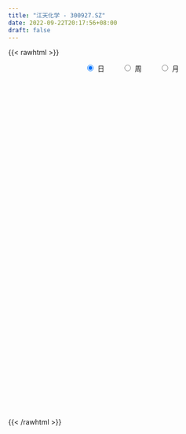 ```yaml
---
title: "江天化学 - 300927.SZ"
date: 2022-09-22T20:17:56+08:00
draft: false
---
```

{{< rawhtml >}}
    <div style="text-align: center">
        <label style="padding: 1rem;"><input style="margin-right: .5rem" type="radio" name="period" value="D" checked onclick="period_change(this)">日</label>
        <label style="padding: 1rem;"><input style="margin-right: .5rem" type="radio" name="period" value="W" onclick="period_change(this)">周</label>
        <label style="padding: 1rem;"><input style="margin-right: .5rem" type="radio" name="period" value="M" onclick="period_change(this)">月</label>
    </div>
    <div id="chart" style="height: 700px;"></div> 
    <script type="text/javascript">
        const D_v = [135936.54,130767.49,97871.47,81182.56,79117.03,103773.28,105967.32,104405.4,91494.95,69496.01,67455.45,57273.89,50590.03,55162.48,42695.89,36045.7,50127.64,71364.18,73611.0,58868.88,37768.77,50258.03,30044.09,38689.07,36025.26,44857.73,44359.02,51424.67,112316.82,91843.03,69762.91,48660.41,37794.38,39019.73,59130.76,42890.69,47708.84,53973.43,44802.95,29595.89,25235.04,21591.78,38630.17,30022.81,28853.88,50355.21,44074.52,41281.27,58012.63,36187.92,35187.55,28461.47,34856.36,29794.44,25222.92,49796.89,52259.04,51445.33,59599.53,49750.44,27857.0,38859.52,27227.47,23720.17,21668.0,17263.43,25835.1,35102.45,29205.89,17533.78,19819.27,16768.81,15661.26,12691.38,11838.92,16179.59,10158.46,17137.5,13846.0,10866.52,24753.0,23692.44,15675.14,18565.84,10516.32,10627.18,20771.58,13714.44,9087.71,13196.97,14964.73,12553.28,16132.0,9318.81,12409.57,20162.81,15262.81,13373.46,21492.38,15127.0,19688.37,47480.72,27958.14,14859.83,12651.51,10478.87,10821.22,12339.43,14814.33,13938.14,22973.99,19006.14,15009.0,15391.41,9524.27,51763.33,38799.0,25606.07,39893.66,35990.01,26786.28,17534.72,28543.92,21872.74,36679.59,29539.43,22393.57,13449.46,25513.82,14864.48,26864.28,21382.76,27559.48,18664.37,16120.47,29877.79,31684.43,21991.71,19454.21,37903.56,25638.25,18175.83,17573.95,32910.86,15884.91,17973.16,29310.18,25863.3,37366.11,16393.21,15004.39,16139.44,14484.73,15437.87,14332.32,25853.05,51977.66,56541.94,93658.43,86690.1,67892.99,54050.94,28644.42,32132.07,26306.82,45396.05,34827.16,60451.86,95855.87,104352.84,125397.38,107951.21,87628.61,73078.35,59204.21,47704.83,37009.02,39241.23,31605.05,36086.71,26317.85,32259.45,20832.1,21408.68,26388.48,20245.52,29561.85,64029.41,82509.14,61092.33,53715.45,48534.8,39952.06,42260.79,27575.32,24232.65,31147.92,19949.28,29294.47,26426.25,18378.18,28856.22,50936.63,38382.68,27689.79,34403.36,28626.46,16869.69,47140.48,51306.5,31743.0,30884.01,24764.54,44604.24,37894.82,23837.53,32273.32,36763.65,26837.69,33373.93,16796.23,14954.36,10702.83,10209.39,12277.86,11328.0,14903.26,11489.34,9642.06,16221.47,11335.51,7398.55,14185.55,9467.13,9147.16,5224.12,8369.75,6565.68,6589.65,9218.32,8030.99,9629.52,5195.35,12634.57,9471.69,8407.46,12229.18,8266.56,9148.68,6550.06,9306.46,7192.73,10769.86,5463.21,3836.51,7686.12,6913.0,5299.62,4969.51,5256.43,5170.69,5326.03,4924.19,5126.04,4168.37,3804.68,7466.14,8999.36,5229.17,6204.73,15117.38,13190.38,13987.92,8315.7,6082.29,7171.23,6706.51,5613.17,6008.17,4202.77,7018.13,8236.51,7311.82,5978.17,4571.83,7274.63,8542.99,8337.29,6798.17,7985.74,4627.34,5765.48,4605.0,6115.09,4665.55,3640.17,4139.0,5874.0,6228.17,6270.48,5060.0,6200.42,5946.85,5522.52,4339.0,5295.0,7576.83,5935.83,13096.17,52810.73,32855.8,23612.4,30398.4,42872.43,31891.62,42060.76,40293.2,29212.54,21079.15,16944.21,19917.28,24198.45,17742.79,49971.32,42749.47,27988.0,19022.68,19684.7,18304.88,13260.0,20880.0,12838.63,9689.13,8058.06,9347.71,9332.87,8990.92,10290.7,15301.3,21451.68,16674.36,21234.62,15184.69,28842.72,22707.48,24694.25,25529.2,21917.71,23026.35,41134.14,28928.53,17528.71,16276.47,19052.93,19979.66,20849.4,17399.43,45588.89,72538.83,55442.05,40500.41,22029.94,23489.72,19923.95,22266.95,12817.84,13426.88,25465.72,18248.38,31032.62,22810.23,24838.81,20230.34,54317.23,33037.11,23603.48,25303.52,23847.0,18239.37,28801.4,23052.86,14307.71,15967.34,13720.45,16878.82,19807.81,23565.97,32815.41,22777.72,18693.66,22092.63,14903.8,18899.78,28449.86,42505.37,29247.15,42224.2,17329.02,12291.8,13878.45,17505.31,9039.69,7481.2,9095.2,45895.18,26565.79,15712.8,11838.6,8025.65,7901.96,13999.51,9324.0,6471.6,4474.53,7241.8,5324.45]
const D_histogram = [0.0,0.3356809117,0.2092670287,-0.1061789142,-0.4907812806,-0.5139053127,-0.0151551567,0.1240720438,0.0852591066,-0.0084224332,-0.2151655523,-0.4195421231,-0.4773864912,-0.6683723687,-0.7066354371,-0.8038262355,-0.7140447516,-0.4259123884,-0.3109415983,-0.2964216781,-0.3462243236,-0.5612167592,-0.6955280541,-0.6653447585,-0.6910312263,-0.4852473008,-0.2793572211,-0.0810042859,0.478935366,0.6185873821,0.5920178971,0.4638601898,0.4251087638,0.2985918709,0.3565896065,0.3055753429,0.3158475817,0.3824199437,0.2737876325,0.1427358806,0.0877778227,0.026397026,0.0700854215,0.0661364595,0.0910978481,0.2086065567,0.2683584701,0.3653849792,0.4339066887,0.3957418433,0.3339262788,0.2565754072,0.252729459,0.1650307047,0.0640955263,0.1099806259,0.2050286624,0.2686434774,0.42092856,0.4169078606,0.362679704,0.3357963159,0.2073569915,0.1555418607,0.040519572,-0.0111795838,0.0152845009,-0.0555484339,-0.1605511111,-0.2332371306,-0.3208927309,-0.3366615236,-0.390656605,-0.3755455574,-0.3776831094,-0.4317785373,-0.4093211277,-0.3167900291,-0.259133371,-0.1944965212,-0.0665265622,-0.0311382041,-0.0076990981,-0.0267840824,-0.0108340494,-0.0113886019,0.0543483151,0.068720803,0.1087012544,0.1234599127,0.153901985,0.1571278048,0.1140498271,0.0950019334,0.0988175674,0.1273873732,0.1122486991,0.0766339196,0.1160312815,0.0941777449,0.1178272431,0.1997595194,0.1877511964,0.1330187148,0.0591789621,0.0307059006,0.0027342969,-0.0145284442,0.0090441622,-0.0011188293,0.0440516909,0.0710199138,0.0735165222,0.0233621165,0.0040479623,0.0522922051,0.1108763896,0.1139054091,0.1825270365,0.2327261972,0.1807863603,0.1539305245,0.1853353246,0.1643960317,0.2007161852,0.2022791149,0.1317361458,0.0570487437,-0.0866505275,-0.1503646825,-0.1296305247,-0.1843925928,-0.1223627337,-0.1579432315,-0.1599432242,-0.0868193836,0.0138008109,0.0733803946,0.0586354683,0.1453634937,0.1721142055,0.1473523433,0.129556208,0.184410397,0.1832253436,0.1465604937,0.1639122523,0.1800140158,0.0217702449,-0.0658346326,-0.1554761082,-0.2655912807,-0.2717566557,-0.2430963793,-0.1967472956,-0.1227853564,0.0357240381,0.2273482135,0.3570507034,0.4779812924,0.601301266,0.4540786072,0.297130179,0.2303426558,0.1292303901,0.1660487172,0.0681161446,0.4484692371,0.5313681247,1.0642773851,1.6765750494,1.7589864223,1.4664845689,0.9745979195,0.4387408454,-0.155659579,-0.498054424,-0.9116636957,-1.0487585298,-1.0840108336,-1.0581314917,-1.1039236957,-1.0684681065,-0.9961894228,-1.0006283901,-0.8859895895,-0.7402723084,-0.4929587721,-0.2116766485,-0.1173721904,0.1001220378,0.1247380837,0.0498614635,-0.2482132933,-0.356648289,-0.4080084414,-0.5233574854,-0.6141380044,-0.5301984452,-0.5026745896,-0.4374178394,-0.3011569672,-0.0362276267,0.0645232103,0.1341609284,0.2499024958,0.1881548323,0.1832561785,0.3031732295,0.4279747328,0.4736533074,0.4318035267,0.3669348143,0.4120942258,0.3614518672,0.2634427522,0.2302653383,0.2733991107,0.1751314024,-0.0453024171,-0.2374750407,-0.2953815122,-0.3305177907,-0.3187926326,-0.3171506448,-0.2963029292,-0.2963819813,-0.3120887508,-0.2830873215,-0.3398960139,-0.3995110596,-0.396222607,-0.3061898802,-0.2494104581,-0.2522576459,-0.2113431806,-0.1127540371,-0.0569552293,-0.0154555887,-0.0112238847,-0.0005529507,-0.0298001712,-0.0199248988,-0.1015106425,-0.118489655,-0.1289140054,-0.0667430141,-0.0585423267,-0.0972291767,-0.0673280975,-0.0896634085,-0.0610394757,-0.124366583,-0.163866103,-0.1610979497,-0.2407433793,-0.2179868647,-0.222363976,-0.1651541005,-0.0783470778,0.0207243346,0.1088403975,0.1648009482,0.1526255228,0.1516410169,0.1573767512,0.2151666564,0.2631344818,0.2967263154,0.3290811433,0.3754452732,0.4024150733,0.3478893494,0.3419902538,0.2895179656,0.2846119833,0.2765811228,0.2638295494,0.1958557778,0.1327627731,-0.000209235,-0.1661798996,-0.2352642401,-0.2362734966,-0.2699662071,-0.3734550459,-0.3842264761,-0.3392731045,-0.257146705,-0.1362947848,-0.0661181494,0.0166313687,0.0448114791,0.0742234047,0.0650439946,0.032647411,0.0326331666,0.0483746776,0.0213638316,0.0512486834,0.0244901543,-0.0083446682,-0.1051508528,-0.1205904994,-0.1292574957,-0.0844291592,-0.0267356515,0.0379725733,0.4194962635,0.5944551943,0.5356048501,0.4622596966,0.4164441301,0.4863389917,0.426151681,0.463390146,0.4910382144,0.4813887263,0.358425783,0.2906845416,0.2655491852,0.2180529909,0.1444944127,0.2406456859,0.2965418803,0.2559541977,0.1596274755,0.113460642,0.0587749389,-0.0183009474,-0.202331259,-0.2505608606,-0.2884314037,-0.3190809896,-0.2892638297,-0.2722288367,-0.2328455177,-0.1841794206,-0.0928976583,0.0135014262,0.0631405864,0.073819472,0.0950886498,0.2161140682,0.1956312644,0.0947398272,-0.9059957376,-1.5080856529,-1.7902127027,-1.8286726918,-1.7982057426,-1.6709812461,-1.4783136878,-1.2462528489,-1.0026546751,-0.798047581,-0.5846666123,-0.3475597863,-0.0753105933,0.1282838535,0.2191694424,0.2966887092,0.3374777869,0.3874373977,0.3598708278,0.3666620027,0.393796245,0.4237030451,0.4591959282,0.5086845733,0.5191576313,0.5225894941,0.481308306,0.5145389586,0.4990218326,0.4902790268,0.4659778018,0.3995897052,0.370656758,0.2695072117,0.2005340018,0.1772231106,0.1718633648,0.1884933073,0.2182427536,0.24777655,0.2725095312,0.2986975727,0.3090659427,0.2955073653,0.2542255501,0.2124682153,0.1516959121,0.1686374568,0.144947697,0.0641555054,-0.0464238174,-0.1276509188,-0.1744444359,-0.2063777113,-0.2530177456,-0.2650107604,-0.2470350448,-0.2119311368,-0.0991638801,-0.0442360814,-0.0136614547,0.0000774404,0.0153071657,0.0178745262,-0.019578795,-0.0641538992,-0.0985845226,-0.0939946991,-0.0592303988,-0.0308532608]
const D_fast = [0.0,0.4196011396,0.3455040138,0.0035133424,-0.5037843442,-0.6553847045,-0.1604233377,0.0098218738,-0.0076762867,-0.1034634349,-0.363997942,-0.6732600436,-0.8504510345,-1.2085300041,-1.4234519319,-1.7215992891,-1.8103289931,-1.6286747271,-1.5914393365,-1.6510248359,-1.7873835623,-2.1426801877,-2.450873496,-2.5870263901,-2.7854706645,-2.7009985642,-2.5649477897,-2.386845926,-1.7071724326,-1.4128735709,-1.2914385817,-1.3036312416,-1.2361054766,-1.2879744018,-1.1408292645,-1.1154496924,-1.0262155582,-0.8640382103,-0.9042236133,-0.999591395,-1.0326049973,-1.0873865376,-1.0261767866,-1.0135916338,-0.9658557832,-0.7961954354,-0.6693539044,-0.4809811505,-0.3039827689,-0.2432121535,-0.2215461482,-0.234753168,-0.1754167514,-0.2218578296,-0.3067691264,-0.2333888703,-0.0870836683,0.0436920161,0.3012092388,0.4014155045,0.4378572739,0.4949229647,0.4183228882,0.4053932226,0.3005008268,0.2460067751,0.2762919851,0.1915719417,0.0464314868,-0.0845638154,-0.2524425984,-0.352376772,-0.5040360046,-0.5828113463,-0.6793696756,-0.8414097379,-0.9212826102,-0.9079490189,-0.9150757035,-0.899062984,-0.7877246655,-0.7601208586,-0.7386065271,-0.764387532,-0.7511460113,-0.7545477143,-0.6752237185,-0.6436710298,-0.5765152649,-0.5308916283,-0.4619740598,-0.4194662889,-0.4340318098,-0.4293292201,-0.4008091943,-0.3403925451,-0.3274690445,-0.3439253441,-0.2755201618,-0.2738292622,-0.2207229532,-0.0888507971,-0.053921321,-0.0753991238,-0.134444136,-0.1552407224,-0.1825287519,-0.203423604,-0.1775899571,-0.1880326559,-0.1318492129,-0.0871260116,-0.0662502726,-0.1105641492,-0.1288663129,-0.0675490188,0.0187542632,0.0502596349,0.1645130215,0.2728937315,0.2661504846,0.2777772799,0.3555159112,0.3756756263,0.462174826,0.5143075344,0.4766986018,0.4162733857,0.2509114826,0.149606157,0.1379326836,0.0370724673,0.0685116429,-0.0065546627,-0.0485404615,0.0028785333,0.1069489305,0.1848736129,0.1847875536,0.3078564525,0.3776357156,0.3897119393,0.404304856,0.5052616442,0.5498829268,0.5498582003,0.6081880219,0.6692932894,0.5164920797,0.4124285441,0.2839180414,0.1074050487,0.0333005098,0.0011866914,-0.0016510488,0.0416145512,0.2090549553,0.457516184,0.6764813498,0.916907262,1.190552552,1.156849545,1.0741836615,1.0649818023,0.9961771342,1.0745076405,0.993604104,1.4860745059,1.7018154246,2.5007940314,3.5322354579,4.0543934365,4.1285127252,3.8802755557,3.454103693,2.8207883738,2.3538799229,1.7123547272,1.3130702607,1.0068152484,0.7681617174,0.4463885895,0.2147271521,0.03795848,-0.2166375847,-0.3234961815,-0.3628469775,-0.2387731342,-0.0104101728,0.0545512377,0.2970759754,0.3528765422,0.2904652879,-0.0696627922,-0.2672598601,-0.4206221229,-0.6668105383,-0.9111255584,-0.9597356105,-1.0578804023,-1.101978112,-1.0410064816,-0.7851340477,-0.6682524081,-0.5650744579,-0.3868572666,-0.4015662219,-0.3606508312,-0.1649404728,0.0668547137,0.2309466151,0.2970477161,0.3239127073,0.4720956753,0.5118162835,0.4796678565,0.5040567771,0.6155403272,0.5610554695,0.3292960458,0.077754662,-0.0539971876,-0.1717629137,-0.2397359138,-0.3173815873,-0.3706096039,-0.4447841514,-0.5385131085,-0.5802835096,-0.7220662054,-0.8815590161,-0.9773262152,-0.9638409584,-0.9694141509,-1.0353257501,-1.04724708,-0.9768464458,-0.9352864453,-0.8976507019,-0.896224969,-0.8856922727,-0.922389536,-0.9174954883,-1.0244588926,-1.0710603189,-1.1137131707,-1.0682279329,-1.0746628271,-1.1376569713,-1.1245879165,-1.1693390797,-1.1559750157,-1.2503937688,-1.3308598145,-1.3683661487,-1.5081974231,-1.5399376247,-1.5999057299,-1.5839843796,-1.5167641264,-1.4125116303,-1.2971854681,-1.2000246803,-1.1740437249,-1.1371179767,-1.0920380545,-0.9804564853,-0.8667050395,-0.758931627,-0.6443065133,-0.504081065,-0.3765074966,-0.3440608832,-0.2644624153,-0.2445552121,-0.1783081986,-0.1171937784,-0.0639879645,-0.0829977916,-0.112900103,-0.2459244198,-0.4534400593,-0.5813404599,-0.6414180905,-0.7426023528,-0.9394549531,-1.0462830023,-1.0861479069,-1.0683081836,-0.9815299596,-0.9278828615,-0.8409755013,-0.8015925211,-0.7536247443,-0.7465431557,-0.7707778866,-0.7626338394,-0.7347986589,-0.7564685471,-0.7137715244,-0.7344075149,-0.7693285045,-0.8924224023,-0.9380096737,-0.9789910439,-0.9552699973,-0.9042604024,-0.8300590343,-0.3436612782,-0.0200885488,0.0549623195,0.0971820902,0.1554775562,0.3469571657,0.3933077753,0.5463937767,0.6968013987,0.8074990923,0.7741425947,0.7790724887,0.8203244286,0.827341482,0.789906507,0.9462192017,1.0762508662,1.099651733,1.0432318796,1.0254302067,0.9854382383,0.9037871151,0.6691739888,0.558304172,0.4483257779,0.3379059447,0.2954071472,0.2443849309,0.2255568706,0.2281781125,0.2962354603,0.4060099013,0.4714342081,0.5005679618,0.545609302,0.7206632374,0.7490882497,0.6718817692,-0.5553527299,-1.5344640585,-2.2641442839,-2.7597724459,-3.1788569325,-3.4693777474,-3.6462886111,-3.7257909844,-3.7328564794,-3.7277612806,-3.6605469649,-3.5103300855,-3.2569085408,-3.0212431307,-2.8755651811,-2.7238737371,-2.5987152127,-2.4518962524,-2.3894951154,-2.2910384398,-2.1654551362,-2.0296225749,-1.8793307098,-1.7026709213,-1.5624084555,-1.4283292192,-1.3492833307,-1.1874179386,-1.0781796064,-0.9643526554,-0.87215943,-0.8386501003,-0.774918858,-0.8086916013,-0.8275313108,-0.8065364244,-0.768930329,-0.7051770597,-0.6208669249,-0.5293889911,-0.4365286271,-0.3356661924,-0.2480313367,-0.1877130727,-0.1654385004,-0.1540787814,-0.1769271066,-0.1178261977,-0.1052790333,-0.1700323485,-0.2922176257,-0.4053574568,-0.4957620828,-0.579289786,-0.6891842568,-0.7674299617,-0.8112130073,-0.8290918834,-0.7411155968,-0.6972468184,-0.6700875554,-0.6563293002,-0.6372727835,-0.6302367914,-0.6725848114,-0.7331983904,-0.7922751445,-0.8111839957,-0.7912272952,-0.7705634723]
const D_slow = [0.0,0.0839202279,0.1362369851,0.1096922565,-0.0130030636,-0.1414793918,-0.145268181,-0.11425017,-0.0929353934,-0.0950410017,-0.1488323897,-0.2537179205,-0.3730645433,-0.5401576355,-0.7168164947,-0.9177730536,-1.0962842415,-1.2027623386,-1.2804977382,-1.3546031577,-1.4411592386,-1.5814634284,-1.755345442,-1.9216816316,-2.0944394382,-2.2157512634,-2.2855905686,-2.3058416401,-2.1861077986,-2.0314609531,-1.8834564788,-1.7674914313,-1.6612142404,-1.5865662727,-1.4974188711,-1.4210250353,-1.3420631399,-1.246458154,-1.1780112459,-1.1423272757,-1.12038282,-1.1137835635,-1.0962622082,-1.0797280933,-1.0569536313,-1.0048019921,-0.9377123746,-0.8463661297,-0.7378894576,-0.6389539968,-0.5554724271,-0.4913285753,-0.4281462105,-0.3868885343,-0.3708646527,-0.3433694962,-0.2921123307,-0.2249514613,-0.1197193213,-0.0154923561,0.0751775699,0.1591266488,0.2109658967,0.2498513619,0.2599812549,0.2571863589,0.2610074842,0.2471203757,0.2069825979,0.1486733152,0.0684501325,-0.0157152484,-0.1133793996,-0.207265789,-0.3016865663,-0.4096312006,-0.5119614825,-0.5911589898,-0.6559423326,-0.7045664629,-0.7211981034,-0.7289826544,-0.730907429,-0.7376034496,-0.7403119619,-0.7431591124,-0.7295720336,-0.7123918329,-0.6852165193,-0.6543515411,-0.6158760448,-0.5765940936,-0.5480816369,-0.5243311535,-0.4996267617,-0.4677799184,-0.4397177436,-0.4205592637,-0.3915514433,-0.3680070071,-0.3385501963,-0.2886103165,-0.2416725174,-0.2084178387,-0.1936230981,-0.185946623,-0.1852630488,-0.1888951598,-0.1866341193,-0.1869138266,-0.1759009039,-0.1581459254,-0.1397667948,-0.1339262657,-0.1329142751,-0.1198412239,-0.0921221265,-0.0636457742,-0.0180140151,0.0401675343,0.0853641243,0.1238467554,0.1701805866,0.2112795945,0.2614586408,0.3120284195,0.344962456,0.3592246419,0.3375620101,0.2999708395,0.2675632083,0.2214650601,0.1908743767,0.1513885688,0.1114027627,0.0896979168,0.0931481196,0.1114932182,0.1261520853,0.1624929587,0.2055215101,0.242359596,0.274748648,0.3208512472,0.3666575831,0.4032977065,0.4442757696,0.4892792736,0.4947218348,0.4782631767,0.4393941496,0.3729963294,0.3050571655,0.2442830707,0.1950962468,0.1643999077,0.1733309172,0.2301679706,0.3194306464,0.4389259695,0.589251286,0.7027709378,0.7770534826,0.8346391465,0.866946744,0.9084589233,0.9254879595,1.0376052688,1.1704472999,1.4365166462,1.8556604086,2.2954070141,2.6620281564,2.9056776362,3.0153628476,2.9764479528,2.8519343468,2.6240184229,2.3618287905,2.090826082,1.8262932091,1.5503122852,1.2831952586,1.0341479029,0.7839908053,0.562493408,0.3774253309,0.2541856379,0.2012664757,0.1719234281,0.1969539376,0.2281384585,0.2406038244,0.1785505011,0.0893884288,-0.0126136815,-0.1434530529,-0.296987554,-0.4295371653,-0.5552058127,-0.6645602725,-0.7398495144,-0.748906421,-0.7327756184,-0.6992353863,-0.6367597624,-0.5897210543,-0.5439070097,-0.4681137023,-0.3611200191,-0.2427066923,-0.1347558106,-0.043022107,0.0600014495,0.1503644163,0.2162251043,0.2737914389,0.3421412165,0.3859240671,0.3745984629,0.3152297027,0.2413843246,0.158754877,0.0790567188,-0.0002309424,-0.0743066747,-0.14840217,-0.2264243577,-0.2971961881,-0.3821701916,-0.4820479565,-0.5811036082,-0.6576510783,-0.7200036928,-0.7830681043,-0.8359038994,-0.8640924087,-0.878331216,-0.8821951132,-0.8850010843,-0.885139322,-0.8925893648,-0.8975705895,-0.9229482501,-0.9525706639,-0.9847991652,-1.0014849188,-1.0161205004,-1.0404277946,-1.057259819,-1.0796756711,-1.09493554,-1.1260271858,-1.1669937115,-1.207268199,-1.2674540438,-1.32195076,-1.377541754,-1.4188302791,-1.4384170486,-1.4332359649,-1.4060258655,-1.3648256285,-1.3266692478,-1.2887589936,-1.2494148058,-1.1956231417,-1.1298395212,-1.0556579424,-0.9733876566,-0.8795263383,-0.7789225699,-0.6919502326,-0.6064526691,-0.5340731777,-0.4629201819,-0.3937749012,-0.3278175138,-0.2788535694,-0.2456628761,-0.2457151849,-0.2872601598,-0.3460762198,-0.4051445939,-0.4726361457,-0.5659999072,-0.6620565262,-0.7468748023,-0.8111614786,-0.8452351748,-0.8617647121,-0.85760687,-0.8464040002,-0.827848149,-0.8115871504,-0.8034252976,-0.795267006,-0.7831733365,-0.7778323787,-0.7650202078,-0.7588976692,-0.7609838363,-0.7872715495,-0.8174191743,-0.8497335482,-0.870840838,-0.8775247509,-0.8680316076,-0.7631575417,-0.6145437431,-0.4806425306,-0.3650776065,-0.2609665739,-0.139381826,-0.0328439057,0.0830036308,0.2057631843,0.3261103659,0.4157168117,0.4883879471,0.5547752434,0.6092884911,0.6454120943,0.7055735158,0.7797089858,0.8436975353,0.8836044041,0.9119695647,0.9266632994,0.9220880625,0.8715052478,0.8088650326,0.7367571817,0.6569869343,0.5846709769,0.5166137677,0.4584023883,0.4123575331,0.3891331185,0.3925084751,0.4082936217,0.4267484897,0.4505206522,0.5045491692,0.5534569853,0.5771419421,0.3506430077,-0.0263784055,-0.4739315812,-0.9310997542,-1.3806511898,-1.7983965013,-2.1679749233,-2.4795381355,-2.7302018043,-2.9297136996,-3.0758803526,-3.1627702992,-3.1815979475,-3.1495269841,-3.0947346235,-3.0205624462,-2.9361929995,-2.8393336501,-2.7493659432,-2.6577004425,-2.5592513812,-2.45332562,-2.3385266379,-2.2113554946,-2.0815660868,-1.9509187133,-1.8305916368,-1.7019568971,-1.577201439,-1.4546316823,-1.3381372318,-1.2382398055,-1.145575616,-1.0781988131,-1.0280653126,-0.983759535,-0.9407936938,-0.893670367,-0.8391096786,-0.7771655411,-0.7090381583,-0.6343637651,-0.5570972794,-0.4832204381,-0.4196640506,-0.3665469967,-0.3286230187,-0.2864636545,-0.2502267303,-0.2341878539,-0.2457938083,-0.277706538,-0.3213176469,-0.3729120748,-0.4361665112,-0.5024192013,-0.5641779625,-0.6171607467,-0.6419517167,-0.653010737,-0.6564261007,-0.6564067406,-0.6525799492,-0.6481113176,-0.6530060164,-0.6690444912,-0.6936906219,-0.7171892966,-0.7319968963,-0.7397102115]
const D_data = [['2021-01-07', 45.66, 41.23, 39.75, 47.7],['2021-01-08', 40.0, 46.49, 39.22, 50.29],['2021-01-11', 43.5, 41.5, 40.67, 44.98],['2021-01-12', 39.47, 37.99, 37.0, 40.5],['2021-01-13', 36.99, 34.99, 34.21, 38.44],['2021-01-14', 33.81, 38.0, 32.39, 39.99],['2021-01-15', 36.8, 45.6, 35.81, 45.6],['2021-01-18', 44.89, 42.85, 42.08, 49.66],['2021-01-19', 41.78, 40.96, 39.88, 44.47],['2021-01-20', 40.77, 39.93, 38.71, 41.44],['2021-01-21', 39.12, 37.59, 37.26, 39.5],['2021-01-22', 37.28, 36.22, 35.9, 38.82],['2021-01-25', 35.58, 36.94, 34.8, 37.28],['2021-01-26', 36.56, 34.07, 33.9, 37.79],['2021-01-27', 33.39, 34.72, 32.85, 35.18],['2021-01-28', 34.06, 32.89, 32.86, 34.38],['2021-01-29', 32.91, 34.46, 32.7, 34.99],['2021-02-01', 35.18, 37.35, 34.62, 38.8],['2021-02-02', 36.73, 35.8, 35.58, 40.53],['2021-02-03', 34.11, 34.46, 32.89, 35.18],['2021-02-04', 33.8, 33.1, 32.8, 34.37],['2021-02-05', 32.88, 29.73, 29.67, 33.8],['2021-02-08', 29.41, 29.05, 28.81, 30.41],['2021-02-09', 29.09, 30.02, 29.01, 30.68],['2021-02-10', 30.04, 28.5, 28.3, 30.3],['2021-02-18', 29.3, 31.11, 29.3, 31.22],['2021-02-19', 31.37, 31.6, 30.24, 32.06],['2021-02-22', 31.61, 32.13, 31.5, 33.83],['2021-02-23', 32.81, 38.56, 32.14, 38.56],['2021-02-24', 37.0, 35.33, 34.0, 37.0],['2021-02-25', 35.66, 33.76, 33.47, 36.58],['2021-02-26', 32.35, 32.23, 32.18, 33.5],['2021-03-01', 32.27, 33.01, 32.22, 33.33],['2021-03-02', 32.3, 31.52, 31.01, 32.6],['2021-03-03', 31.48, 33.69, 31.11, 34.52],['2021-03-04', 32.8, 32.4, 32.03, 33.91],['2021-03-05', 32.34, 33.11, 32.02, 34.5],['2021-03-08', 33.65, 34.12, 33.46, 35.46],['2021-03-09', 33.8, 31.9, 31.27, 33.96],['2021-03-10', 31.94, 30.97, 30.32, 32.38],['2021-03-11', 31.0, 31.35, 30.48, 31.45],['2021-03-12', 31.18, 30.84, 30.52, 31.4],['2021-03-15', 30.34, 31.99, 29.9, 32.03],['2021-03-16', 31.68, 31.4, 30.8, 31.92],['2021-03-17', 30.95, 31.73, 30.84, 32.0],['2021-03-18', 31.81, 33.25, 31.65, 33.88],['2021-03-19', 32.33, 33.06, 32.11, 34.05],['2021-03-22', 32.75, 34.08, 32.75, 34.6],['2021-03-23', 34.0, 34.38, 33.18, 35.99],['2021-03-24', 33.52, 33.36, 32.7, 34.18],['2021-03-25', 33.36, 33.0, 33.0, 34.65],['2021-03-26', 32.6, 32.59, 32.19, 33.41],['2021-03-29', 32.49, 33.43, 31.8, 33.43],['2021-03-30', 32.99, 32.24, 32.24, 33.57],['2021-03-31', 31.65, 31.6, 31.5, 32.48],['2021-04-01', 31.94, 33.31, 31.94, 36.01],['2021-04-02', 33.31, 34.39, 32.52, 34.6],['2021-04-06', 34.41, 34.58, 33.8, 35.86],['2021-04-07', 34.58, 36.53, 34.1, 37.5],['2021-04-08', 36.0, 35.3, 35.24, 36.8],['2021-04-09', 34.96, 34.83, 34.69, 35.9],['2021-04-12', 34.85, 35.25, 34.48, 36.48],['2021-04-13', 34.91, 33.8, 33.19, 35.69],['2021-04-14', 33.9, 34.45, 33.9, 35.4],['2021-04-15', 34.04, 33.32, 33.0, 34.24],['2021-04-16', 33.15, 33.71, 32.7, 34.09],['2021-04-19', 34.11, 34.66, 33.95, 34.95],['2021-04-20', 34.37, 33.34, 33.2, 35.36],['2021-04-21', 33.19, 32.38, 32.08, 33.5],['2021-04-22', 32.6, 32.17, 31.81, 32.65],['2021-04-23', 32.09, 31.34, 30.92, 32.09],['2021-04-26', 31.3, 31.7, 31.23, 32.13],['2021-04-27', 31.7, 30.73, 30.47, 32.0],['2021-04-28', 30.85, 31.16, 30.41, 31.52],['2021-04-29', 30.92, 30.64, 30.62, 31.09],['2021-04-30', 30.75, 29.46, 29.46, 30.75],['2021-05-06', 29.55, 29.93, 29.41, 30.29],['2021-05-07', 30.27, 30.75, 29.9, 30.87],['2021-05-10', 31.19, 30.4, 30.21, 31.19],['2021-05-11', 30.45, 30.54, 29.82, 30.75],['2021-05-12', 30.23, 31.65, 30.0, 32.2],['2021-05-13', 31.36, 30.79, 30.7, 32.91],['2021-05-14', 30.12, 30.68, 30.12, 31.14],['2021-05-17', 30.55, 30.04, 29.41, 30.58],['2021-05-18', 29.85, 30.35, 29.83, 30.5],['2021-05-19', 30.14, 30.07, 30.01, 30.56],['2021-05-20', 30.0, 30.99, 29.7, 31.2],['2021-05-21', 30.76, 30.51, 30.35, 31.11],['2021-05-24', 30.5, 30.95, 30.34, 30.97],['2021-05-25', 31.5, 30.78, 30.35, 31.5],['2021-05-26', 30.8, 31.12, 30.56, 31.28],['2021-05-27', 30.91, 30.91, 30.72, 31.3],['2021-05-28', 31.1, 30.25, 30.1, 31.1],['2021-05-31', 30.11, 30.39, 30.06, 30.44],['2021-06-01', 30.21, 30.64, 30.01, 30.79],['2021-06-02', 30.67, 31.06, 30.54, 31.18],['2021-06-03', 31.05, 30.58, 30.57, 31.3],['2021-06-04', 30.48, 30.2, 29.94, 30.69],['2021-06-07', 30.17, 31.17, 30.17, 31.21],['2021-06-08', 31.0, 30.48, 30.1, 31.2],['2021-06-09', 30.22, 31.09, 30.21, 31.48],['2021-06-10', 31.76, 32.19, 31.3, 33.48],['2021-06-11', 31.81, 31.32, 31.02, 32.26],['2021-06-15', 31.28, 30.7, 30.23, 31.29],['2021-06-16', 30.65, 30.16, 30.05, 30.79],['2021-06-17', 30.22, 30.46, 29.9, 30.55],['2021-06-18', 30.4, 30.3, 29.99, 30.4],['2021-06-21', 30.01, 30.28, 29.95, 30.36],['2021-06-22', 30.38, 30.78, 30.19, 30.81],['2021-06-23', 30.79, 30.37, 30.32, 30.85],['2021-06-24', 30.3, 31.15, 30.07, 31.23],['2021-06-25', 31.05, 31.14, 30.66, 31.45],['2021-06-28', 31.15, 30.95, 30.81, 31.41],['2021-06-29', 30.8, 30.18, 30.16, 30.84],['2021-06-30', 30.25, 30.37, 30.06, 30.51],['2021-07-01', 31.67, 31.3, 31.2, 36.2],['2021-07-02', 30.67, 31.77, 30.0, 32.44],['2021-07-05', 31.2, 31.32, 30.66, 31.6],['2021-07-06', 31.03, 32.45, 30.82, 32.53],['2021-07-07', 31.99, 32.71, 31.68, 32.71],['2021-07-08', 32.59, 31.6, 31.53, 32.59],['2021-07-09', 31.31, 31.85, 31.24, 32.1],['2021-07-12', 31.9, 32.75, 31.71, 32.75],['2021-07-13', 32.7, 32.29, 31.9, 32.7],['2021-07-14', 32.29, 33.23, 31.72, 33.44],['2021-07-15', 32.9, 33.1, 32.32, 33.66],['2021-07-16', 33.13, 32.19, 32.1, 33.25],['2021-07-19', 31.86, 31.87, 31.76, 32.36],['2021-07-20', 31.37, 30.45, 30.37, 31.5],['2021-07-21', 30.35, 30.84, 30.3, 30.94],['2021-07-22', 31.28, 31.71, 31.28, 32.3],['2021-07-23', 31.59, 30.58, 30.45, 31.87],['2021-07-26', 30.5, 31.97, 30.0, 32.0],['2021-07-27', 32.0, 30.73, 30.59, 32.08],['2021-07-28', 30.31, 30.94, 30.31, 31.56],['2021-07-29', 30.91, 31.99, 30.91, 32.27],['2021-07-30', 32.0, 32.79, 31.52, 32.89],['2021-08-02', 32.59, 32.76, 32.1, 32.79],['2021-08-03', 32.65, 32.02, 31.91, 33.06],['2021-08-04', 31.99, 33.59, 31.8, 34.2],['2021-08-05', 33.48, 33.3, 32.86, 34.13],['2021-08-06', 33.27, 32.82, 32.39, 33.28],['2021-08-09', 32.7, 32.94, 32.7, 33.5],['2021-08-10', 33.1, 34.12, 32.81, 34.58],['2021-08-11', 33.72, 33.76, 33.49, 34.1],['2021-08-12', 33.8, 33.4, 33.2, 34.02],['2021-08-13', 33.12, 34.21, 32.88, 34.6],['2021-08-16', 34.31, 34.49, 33.9, 34.75],['2021-08-17', 33.87, 32.07, 31.88, 33.95],['2021-08-18', 32.1, 32.34, 31.75, 32.36],['2021-08-19', 32.16, 31.81, 31.6, 32.33],['2021-08-20', 31.5, 30.9, 30.51, 31.53],['2021-08-23', 31.0, 31.72, 30.91, 31.8],['2021-08-24', 31.95, 32.05, 31.7, 32.32],['2021-08-25', 32.05, 32.33, 31.52, 32.69],['2021-08-26', 32.11, 32.9, 32.11, 33.78],['2021-08-27', 33.27, 34.58, 33.01, 35.43],['2021-08-30', 34.25, 36.08, 33.88, 36.95],['2021-08-31', 38.0, 36.45, 36.41, 40.32],['2021-09-01', 36.64, 37.41, 36.4, 40.03],['2021-09-02', 35.93, 38.61, 33.88, 38.99],['2021-09-03', 37.66, 35.67, 35.28, 37.66],['2021-09-06', 35.8, 35.13, 34.44, 36.22],['2021-09-07', 35.12, 35.98, 34.72, 36.39],['2021-09-08', 35.51, 35.36, 34.99, 36.2],['2021-09-09', 35.1, 37.16, 34.78, 37.98],['2021-09-10', 36.8, 35.53, 34.71, 36.92],['2021-09-13', 35.99, 42.64, 35.96, 42.64],['2021-09-14', 42.65, 40.72, 40.0, 44.77],['2021-09-15', 39.75, 48.86, 38.8, 48.86],['2021-09-16', 49.77, 54.3, 49.0, 58.63],['2021-09-17', 51.96, 51.22, 50.48, 58.2],['2021-09-22', 49.36, 47.6, 45.5, 51.22],['2021-09-23', 47.92, 44.35, 44.12, 47.92],['2021-09-24', 44.08, 42.0, 41.7, 44.5],['2021-09-27', 41.6, 38.74, 38.38, 42.3],['2021-09-28', 39.13, 39.51, 38.52, 39.96],['2021-09-29', 38.9, 36.39, 36.18, 39.3],['2021-09-30', 37.0, 37.93, 36.99, 38.21],['2021-10-08', 38.88, 38.2, 37.41, 40.0],['2021-10-11', 37.92, 38.36, 37.18, 39.0],['2021-10-12', 38.73, 36.78, 36.18, 39.47],['2021-10-13', 37.08, 37.1, 35.89, 37.25],['2021-10-14', 36.64, 37.19, 35.78, 37.39],['2021-10-15', 36.91, 35.74, 35.38, 37.13],['2021-10-18', 36.03, 36.87, 35.72, 36.9],['2021-10-19', 36.89, 37.38, 36.43, 37.84],['2021-10-20', 37.0, 39.27, 35.11, 39.5],['2021-10-21', 38.27, 40.88, 37.9, 43.0],['2021-10-22', 40.0, 39.45, 39.3, 42.4],['2021-10-25', 39.08, 41.86, 38.11, 42.58],['2021-10-26', 41.86, 40.22, 39.53, 41.86],['2021-10-27', 39.15, 38.94, 38.21, 40.7],['2021-10-28', 38.94, 35.08, 35.05, 39.14],['2021-10-29', 35.24, 36.13, 35.02, 36.5],['2021-11-01', 37.22, 36.11, 35.8, 37.28],['2021-11-02', 36.29, 34.47, 34.3, 36.59],['2021-11-03', 34.73, 33.73, 33.45, 34.73],['2021-11-04', 33.59, 35.39, 33.59, 35.45],['2021-11-05', 35.2, 34.5, 34.13, 35.67],['2021-11-08', 34.15, 34.76, 33.81, 35.0],['2021-11-09', 34.84, 35.8, 34.41, 35.95],['2021-11-10', 35.6, 38.26, 34.38, 38.48],['2021-11-11', 37.48, 37.1, 36.72, 37.88],['2021-11-12', 37.1, 37.15, 36.62, 37.49],['2021-11-15', 37.0, 38.29, 36.85, 38.88],['2021-11-16', 38.2, 36.3, 36.26, 38.2],['2021-11-17', 36.36, 36.9, 36.35, 37.25],['2021-11-18', 37.35, 38.9, 36.92, 39.17],['2021-11-19', 38.99, 39.86, 37.88, 40.84],['2021-11-22', 40.4, 39.65, 39.12, 40.43],['2021-11-23', 39.16, 38.9, 38.88, 40.11],['2021-11-24', 38.79, 38.63, 38.36, 39.29],['2021-11-25', 38.75, 40.27, 38.25, 40.29],['2021-11-26', 40.0, 39.38, 39.17, 40.98],['2021-11-29', 38.3, 38.66, 38.0, 39.73],['2021-11-30', 39.18, 39.35, 38.34, 40.61],['2021-12-01', 39.07, 40.58, 38.78, 40.9],['2021-12-02', 40.35, 38.89, 38.68, 40.35],['2021-12-03', 39.07, 36.6, 36.16, 39.28],['2021-12-06', 36.6, 35.77, 35.68, 37.0],['2021-12-07', 35.83, 36.6, 35.41, 36.74],['2021-12-08', 36.75, 36.41, 36.15, 36.75],['2021-12-09', 36.3, 36.69, 36.19, 36.8],['2021-12-10', 36.5, 36.35, 36.31, 37.07],['2021-12-13', 36.31, 36.4, 35.71, 36.65],['2021-12-14', 36.43, 35.94, 35.7, 36.43],['2021-12-15', 35.94, 35.43, 35.41, 36.14],['2021-12-16', 35.45, 35.75, 35.31, 35.76],['2021-12-17', 35.56, 34.3, 34.25, 35.98],['2021-12-20', 34.29, 33.59, 33.46, 34.48],['2021-12-21', 33.6, 33.83, 33.46, 33.92],['2021-12-22', 34.0, 34.8, 34.0, 35.28],['2021-12-23', 34.6, 34.46, 34.02, 35.0],['2021-12-24', 34.45, 33.55, 33.52, 34.72],['2021-12-27', 33.54, 33.9, 33.25, 34.18],['2021-12-28', 33.79, 34.75, 33.79, 34.97],['2021-12-29', 34.82, 34.44, 34.22, 34.97],['2021-12-30', 34.14, 34.37, 34.14, 34.84],['2021-12-31', 34.43, 33.89, 33.81, 34.76],['2022-01-04', 34.28, 33.88, 33.4, 34.28],['2022-01-05', 33.69, 33.19, 33.0, 34.0],['2022-01-06', 33.1, 33.48, 32.9, 33.75],['2022-01-07', 33.39, 31.96, 31.65, 33.56],['2022-01-10', 30.25, 32.28, 30.25, 32.68],['2022-01-11', 32.06, 32.05, 31.85, 32.6],['2022-01-12', 32.54, 32.88, 32.06, 32.96],['2022-01-13', 33.25, 32.2, 32.11, 33.25],['2022-01-14', 32.54, 31.32, 31.26, 32.54],['2022-01-17', 31.6, 31.94, 31.3, 31.98],['2022-01-18', 32.02, 31.09, 31.05, 32.12],['2022-01-19', 31.5, 31.53, 31.01, 31.64],['2022-01-20', 31.61, 30.05, 30.03, 31.61],['2022-01-21', 30.12, 29.79, 29.7, 30.39],['2022-01-24', 29.93, 29.92, 29.68, 30.19],['2022-01-25', 29.99, 28.34, 28.34, 30.06],['2022-01-26', 28.43, 29.1, 28.36, 29.19],['2022-01-27', 28.88, 28.44, 28.32, 29.09],['2022-01-28', 28.5, 29.0, 28.31, 29.64],['2022-02-07', 29.4, 29.46, 29.14, 29.7],['2022-02-08', 29.46, 29.89, 29.2, 30.1],['2022-02-09', 29.89, 30.11, 29.66, 30.2],['2022-02-10', 30.12, 30.01, 29.6, 30.32],['2022-02-11', 30.01, 29.21, 29.12, 30.01],['2022-02-14', 29.09, 29.25, 28.93, 29.84],['2022-02-15', 29.54, 29.29, 28.72, 29.54],['2022-02-16', 29.38, 30.09, 29.35, 30.12],['2022-02-17', 30.08, 30.28, 29.73, 30.7],['2022-02-18', 29.93, 30.39, 29.88, 30.6],['2022-02-21', 30.25, 30.66, 30.17, 30.71],['2022-02-22', 30.45, 31.2, 30.11, 31.86],['2022-02-23', 30.86, 31.35, 30.8, 31.5],['2022-02-24', 31.06, 30.45, 29.82, 31.73],['2022-02-25', 30.87, 31.08, 30.75, 31.5],['2022-02-28', 30.8, 30.51, 30.22, 31.1],['2022-03-01', 30.5, 31.11, 30.45, 31.18],['2022-03-02', 31.0, 31.2, 30.86, 31.64],['2022-03-03', 31.36, 31.25, 30.91, 31.48],['2022-03-04', 31.2, 30.48, 30.35, 31.27],['2022-03-07', 30.86, 30.28, 30.06, 30.88],['2022-03-08', 30.19, 28.89, 28.65, 30.39],['2022-03-09', 28.89, 27.56, 26.45, 29.1],['2022-03-10', 28.3, 27.93, 27.7, 28.59],['2022-03-11', 28.0, 28.35, 27.0, 28.37],['2022-03-14', 28.3, 27.58, 27.51, 28.3],['2022-03-15', 27.43, 26.0, 26.0, 27.58],['2022-03-16', 26.58, 26.46, 25.39, 26.58],['2022-03-17', 26.48, 26.86, 26.48, 27.22],['2022-03-18', 26.86, 27.32, 26.68, 27.56],['2022-03-21', 27.3, 28.08, 27.23, 28.15],['2022-03-22', 28.08, 27.76, 27.56, 28.15],['2022-03-23', 27.77, 28.19, 27.77, 28.25],['2022-03-24', 28.12, 27.71, 27.64, 28.12],['2022-03-25', 27.81, 27.81, 27.75, 28.26],['2022-03-28', 27.9, 27.32, 27.11, 27.9],['2022-03-29', 27.5, 26.84, 26.66, 27.7],['2022-03-30', 27.45, 27.07, 26.61, 27.45],['2022-03-31', 26.86, 27.23, 26.82, 27.58],['2022-04-01', 27.45, 26.58, 26.46, 27.45],['2022-04-06', 26.58, 27.22, 26.31, 27.3],['2022-04-07', 27.06, 26.44, 26.42, 27.07],['2022-04-08', 26.45, 26.1, 25.5, 26.62],['2022-04-11', 26.0, 24.79, 24.7, 26.09],['2022-04-12', 25.01, 25.3, 24.3, 25.43],['2022-04-13', 25.3, 25.1, 24.64, 25.46],['2022-04-14', 25.38, 25.66, 25.05, 25.7],['2022-04-15', 25.7, 25.93, 25.11, 26.1],['2022-04-18', 25.7, 26.23, 25.12, 26.4],['2022-04-19', 31.48, 31.48, 31.48, 31.48],['2022-04-20', 32.0, 30.71, 29.0, 32.0],['2022-04-21', 30.2, 28.47, 27.88, 30.27],['2022-04-22', 27.71, 28.27, 27.71, 29.22],['2022-04-25', 27.48, 28.6, 27.1, 29.19],['2022-04-26', 28.31, 30.45, 27.44, 30.89],['2022-04-27', 29.65, 29.2, 27.58, 29.99],['2022-04-28', 28.55, 30.72, 28.34, 31.85],['2022-04-29', 30.01, 31.18, 29.6, 31.82],['2022-05-05', 30.88, 31.19, 30.31, 31.68],['2022-05-06', 30.05, 29.8, 29.4, 30.8],['2022-05-09', 29.92, 30.3, 29.9, 30.88],['2022-05-10', 29.67, 30.88, 29.52, 30.88],['2022-05-11', 30.73, 30.68, 30.62, 31.59],['2022-05-12', 30.42, 30.26, 29.69, 30.88],['2022-05-13', 30.45, 32.7, 30.45, 33.2],['2022-05-16', 32.43, 32.93, 31.91, 34.78],['2022-05-17', 32.38, 32.1, 31.6, 32.8],['2022-05-18', 31.88, 31.32, 31.3, 32.38],['2022-05-19', 30.68, 31.8, 30.6, 32.19],['2022-05-20', 31.5, 31.62, 31.02, 31.9],['2022-05-23', 31.4, 31.13, 31.1, 31.68],['2022-05-24', 31.14, 29.12, 29.0, 31.39],['2022-05-25', 29.12, 30.13, 28.99, 30.26],['2022-05-26', 30.3, 29.92, 29.44, 30.3],['2022-05-27', 30.15, 29.68, 29.32, 30.29],['2022-05-30', 29.99, 30.28, 29.51, 30.5],['2022-05-31', 30.24, 30.1, 29.5, 30.42],['2022-06-01', 30.11, 30.4, 29.9, 30.49],['2022-06-02', 30.39, 30.65, 29.69, 30.7],['2022-06-06', 30.78, 31.51, 30.6, 31.98],['2022-06-07', 31.62, 32.26, 31.42, 32.55],['2022-06-08', 31.86, 32.06, 31.31, 32.13],['2022-06-09', 31.68, 31.85, 31.6, 32.85],['2022-06-10', 31.52, 32.2, 31.49, 32.49],['2022-06-13', 31.99, 34.03, 31.9, 34.28],['2022-06-14', 33.76, 32.77, 32.0, 33.79],['2022-06-15', 32.94, 31.63, 31.32, 33.13],['2022-06-16', 17.05, 17.1, 16.94, 17.48],['2022-06-17', 17.0, 16.8, 16.68, 17.18],['2022-06-20', 16.82, 17.05, 16.8, 17.48],['2022-06-21', 17.06, 17.68, 16.81, 17.96],['2022-06-22', 17.86, 16.9, 16.87, 17.86],['2022-06-23', 16.83, 16.92, 16.55, 17.05],['2022-06-24', 16.88, 17.06, 16.88, 17.25],['2022-06-27', 17.1, 17.28, 16.95, 17.33],['2022-06-28', 17.28, 17.44, 17.09, 17.56],['2022-06-29', 17.34, 17.04, 17.03, 17.76],['2022-06-30', 17.06, 17.3, 17.04, 17.39],['2022-07-01', 17.63, 18.0, 17.42, 18.08],['2022-07-04', 18.05, 19.2, 17.55, 19.86],['2022-07-05', 19.03, 19.2, 18.6, 19.67],['2022-07-06', 19.07, 18.28, 18.15, 19.07],['2022-07-07', 18.22, 18.34, 18.04, 18.46],['2022-07-08', 18.26, 18.03, 17.79, 18.4],['2022-07-11', 17.91, 18.27, 17.68, 18.37],['2022-07-12', 18.27, 17.26, 17.26, 18.27],['2022-07-13', 17.21, 17.54, 17.08, 17.78],['2022-07-14', 17.52, 17.82, 17.45, 17.97],['2022-07-15', 17.66, 17.98, 17.64, 18.67],['2022-07-18', 18.01, 18.24, 17.99, 18.35],['2022-07-19', 18.22, 18.71, 18.11, 18.71],['2022-07-20', 18.73, 18.49, 18.31, 18.75],['2022-07-21', 18.44, 18.57, 18.19, 18.85],['2022-07-22', 18.55, 18.04, 17.81, 18.55],['2022-07-25', 18.22, 19.1, 18.12, 19.19],['2022-07-26', 19.05, 18.71, 18.3, 19.05],['2022-07-27', 18.55, 18.91, 18.37, 18.93],['2022-07-28', 18.91, 18.81, 18.64, 18.95],['2022-07-29', 18.8, 18.2, 18.08, 18.8],['2022-08-01', 18.2, 18.55, 18.11, 18.57],['2022-08-02', 18.78, 17.39, 17.32, 18.8],['2022-08-03', 17.38, 17.37, 17.35, 18.14],['2022-08-04', 17.48, 17.7, 17.38, 17.97],['2022-08-05', 17.69, 17.85, 17.44, 17.94],['2022-08-08', 17.8, 18.17, 17.69, 18.2],['2022-08-09', 18.27, 18.5, 18.02, 18.56],['2022-08-10', 18.5, 18.73, 18.34, 18.8],['2022-08-11', 18.77, 18.92, 18.6, 19.18],['2022-08-12', 18.98, 19.21, 18.83, 19.55],['2022-08-15', 19.38, 19.27, 18.98, 19.59],['2022-08-16', 19.5, 19.13, 19.06, 19.54],['2022-08-17', 19.02, 18.79, 18.67, 19.17],['2022-08-18', 18.9, 18.69, 18.48, 18.9],['2022-08-19', 18.69, 18.27, 18.21, 18.94],['2022-08-22', 18.24, 19.21, 18.03, 19.35],['2022-08-23', 18.75, 18.77, 18.1, 18.9],['2022-08-24', 18.77, 17.82, 17.82, 18.9],['2022-08-25', 17.92, 16.9, 16.73, 18.07],['2022-08-26', 17.05, 16.64, 16.56, 17.08],['2022-08-29', 16.3, 16.56, 16.2, 16.79],['2022-08-30', 16.7, 16.33, 16.18, 16.73],['2022-08-31', 16.33, 15.69, 15.61, 16.37],['2022-09-01', 15.62, 15.69, 15.58, 15.95],['2022-09-02', 15.69, 15.8, 15.6, 15.87],['2022-09-05', 15.84, 15.89, 15.72, 16.1],['2022-09-06', 15.9, 17.05, 15.81, 17.48],['2022-09-07', 16.7, 16.63, 16.51, 16.85],['2022-09-08', 16.5, 16.44, 16.24, 16.62],['2022-09-09', 16.55, 16.25, 16.09, 16.55],['2022-09-13', 16.32, 16.26, 16.22, 16.6],['2022-09-14', 15.9, 16.07, 15.8, 16.18],['2022-09-15', 16.22, 15.38, 15.25, 16.24],['2022-09-16', 15.37, 14.94, 14.94, 15.41],['2022-09-19', 14.92, 14.69, 14.51, 15.0],['2022-09-20', 14.9, 14.92, 14.75, 14.97],['2022-09-21', 14.85, 15.24, 14.64, 15.35],['2022-09-22', 15.08, 15.19, 15.08, 15.38]]
const W_v = [266704.03,467911.66,390125.7,234621.74,291870.86,104758.42,89216.75,374007.84,226544.4,175199.09,191936.59,199130.84,191929.65,188652.3,128738.59,127496.49,73139.96,27295.96,88833.1,74195.36,65934.69,70527.46,131746.61,48811.43,83072.03,130487.01,145810.74,139029.25,102074.8,123906.54,123163.56,113653.06,110766.45,122085.63,358834.4,167306.52,494009.16,219911.17,155560.13,36086.71,127206.56,257438.25,212038.42,131050.57,164243.5,178346.49,169890.61,153086.12,64940.67,63584.13,51533.9,35967.52,35490.43,47523.57,39282.32,28704.76,25803.38,29667.72,56816.11,31581.37,32747.4,35524.91,29098.65,24546.89,17530.9,28680.2,128310.93,187516.41,50291.69,128774.05,127749.73,64725.82,37962.2,89846.65,123691.36,126894.2,122870.31,214000.95,93901.34,117160.38,160108.34,100368.68,106788.46,97367.59,159755.6,60196.45,109107.57,39251.12,23512.38]
const W_histogram = [0.0,-0.0567977208,-0.6879002346,-1.1580239678,-1.6895037477,-2.0043667166,-1.8860539863,-1.6557681997,-1.3476435855,-1.2048375922,-0.8838488548,-0.6376604308,-0.3049415441,-0.0215257129,0.116624298,0.076444565,-0.0423060861,-0.0016799426,0.0499226047,0.0992043082,0.1384782272,0.1825067464,0.3014580061,0.3238768821,0.4025785693,0.4981122925,0.5629529602,0.6204662694,0.5445133769,0.6314304506,0.6753132625,0.7751754704,0.6031797356,0.7145157113,0.8306858231,0.863407021,1.850374496,1.7897912014,1.4003809276,1.0990587133,0.6920169973,0.632227884,0.343145067,0.0325693525,-0.0021314327,0.1417338335,0.1860777987,0.0185144209,-0.1116679338,-0.3262134942,-0.4986829753,-0.5650409969,-0.7049900685,-0.7997966215,-0.9163136248,-0.9910167687,-0.9695193417,-0.8247393266,-0.639668689,-0.5199132302,-0.5438298775,-0.5851047388,-0.5367592748,-0.5433188752,-0.5348464595,-0.4963939065,-0.2798524122,0.073974226,0.2213539757,0.5042460159,0.6021012855,0.5225938557,0.5206051375,0.6031355783,-0.3487694611,-0.8989586525,-1.1230733865,-1.1865768655,-1.1484843285,-1.0390726797,-0.8819451094,-0.7336838881,-0.4879516017,-0.3396765188,-0.3035185445,-0.2884211279,-0.204333336,-0.1932651058,-0.1285482912]
const W_fast = [0.0,-0.070997151,-0.8740747234,-1.6337044486,-2.5875601654,-3.4035148135,-3.7567155798,-3.9403718431,-3.9691581252,-4.12756153,-4.0275350063,-3.94076169,-3.6842781893,-3.4062437863,-3.2389377009,-3.2600062927,-3.3893334653,-3.3491273074,-3.285044109,-3.2109613284,-3.1370678527,-3.0474126469,-2.8530968857,-2.7497087892,-2.5703624595,-2.3503006633,-2.1447217555,-1.932091879,-1.8719164273,-1.6271417409,-1.4144306134,-1.1207745379,-1.1419753388,-0.8520104353,-0.5281688677,-0.2795959146,1.1699651844,1.5568296901,1.5175146483,1.4909571124,1.2569196456,1.3551875033,1.1518909531,0.8494575767,0.8142239333,0.9935226579,1.0843860728,0.9214513002,0.7633519621,0.4672530281,0.1701128032,-0.0375054677,-0.3537020563,-0.6484577648,-0.9940531743,-1.3165105103,-1.5373929187,-1.5987977354,-1.5736442699,-1.5838671187,-1.7437412354,-1.9312922813,-2.0171366361,-2.1595259552,-2.2847651545,-2.3704110781,-2.2238326868,-1.8515124921,-1.6487942485,-1.2398407044,-0.9914601133,-0.9403190792,-0.812156513,-0.5788421776,-1.6179395823,-2.3928684369,-2.8977515174,-3.2578992128,-3.506927758,-3.6572842791,-3.7206429862,-3.7558027369,-3.6320583509,-3.5687023977,-3.6084240595,-3.6654319249,-3.632427467,-3.6696755132,-3.6370957715]
const W_slow = [0.0,-0.0141994302,-0.1861744888,-0.4756804808,-0.8980564177,-1.3991480969,-1.8706615934,-2.2846036434,-2.6215145397,-2.9227239378,-3.1436861515,-3.3031012592,-3.3793366452,-3.3847180735,-3.3555619989,-3.3364508577,-3.3470273792,-3.3474473649,-3.3349667137,-3.3101656366,-3.2755460799,-3.2299193933,-3.1545548917,-3.0735856712,-2.9729410289,-2.8484129558,-2.7076747157,-2.5525581484,-2.4164298042,-2.2585721915,-2.0897438759,-1.8959500083,-1.7451550744,-1.5665261466,-1.3588546908,-1.1430029356,-0.6804093116,-0.2329615112,0.1171337207,0.391898399,0.5649026483,0.7229596193,0.8087458861,0.8168882242,0.816355366,0.8517888244,0.8983082741,0.9029368793,0.8750198958,0.7934665223,0.6687957785,0.5275355292,0.3512880121,0.1513388567,-0.0777395495,-0.3254937416,-0.567873577,-0.7740584087,-0.933975581,-1.0639538885,-1.1999113579,-1.3461875426,-1.4803773613,-1.6162070801,-1.7499186949,-1.8740171716,-1.9439802746,-1.9254867181,-1.8701482242,-1.7440867202,-1.5935613988,-1.4629129349,-1.3327616505,-1.1819777559,-1.2691701212,-1.4939097844,-1.774678131,-2.0713223473,-2.3584434295,-2.6182115994,-2.8386978768,-3.0221188488,-3.1441067492,-3.2290258789,-3.304905515,-3.377010797,-3.428094131,-3.4764104074,-3.5085474802]
const W_data = [['2021-01-08', 45.66, 46.49, 39.22, 50.29],['2021-01-15', 43.5, 45.6, 32.39, 45.6],['2021-01-22', 44.89, 36.22, 35.9, 49.66],['2021-01-29', 35.58, 34.46, 32.7, 37.79],['2021-02-05', 35.18, 29.73, 29.67, 40.53],['2021-02-10', 29.41, 28.5, 28.3, 30.68],['2021-02-19', 29.3, 31.6, 29.3, 32.06],['2021-02-26', 31.61, 32.23, 31.5, 38.56],['2021-03-05', 32.27, 33.11, 31.01, 34.52],['2021-03-12', 33.65, 30.84, 30.32, 35.46],['2021-03-19', 30.34, 33.06, 29.9, 34.05],['2021-03-26', 32.75, 32.59, 32.19, 35.99],['2021-04-02', 32.49, 34.39, 31.5, 36.01],['2021-04-09', 34.41, 34.83, 33.8, 37.5],['2021-04-16', 34.85, 33.71, 32.7, 36.48],['2021-04-23', 34.11, 31.34, 30.92, 35.36],['2021-04-30', 31.3, 29.46, 29.46, 32.13],['2021-05-07', 29.55, 30.75, 29.41, 30.87],['2021-05-14', 31.19, 30.68, 29.82, 32.91],['2021-05-21', 30.55, 30.51, 29.41, 31.2],['2021-05-28', 30.5, 30.25, 30.1, 31.5],['2021-06-04', 30.11, 30.2, 29.94, 31.3],['2021-06-11', 30.17, 31.32, 30.1, 33.48],['2021-06-18', 31.28, 30.3, 29.9, 31.29],['2021-06-25', 30.01, 31.14, 29.95, 31.45],['2021-07-02', 31.15, 31.77, 30.0, 36.2],['2021-07-09', 31.2, 31.85, 30.66, 32.71],['2021-07-16', 31.9, 32.19, 31.71, 33.66],['2021-07-23', 31.86, 30.58, 30.3, 32.36],['2021-07-30', 30.5, 32.79, 30.0, 32.89],['2021-08-06', 32.59, 32.82, 31.8, 34.2],['2021-08-13', 32.7, 34.21, 32.7, 34.6],['2021-08-20', 34.31, 30.9, 30.51, 34.75],['2021-08-27', 31.0, 34.58, 30.91, 35.43],['2021-09-03', 34.25, 35.67, 33.88, 40.32],['2021-09-10', 35.8, 35.53, 34.44, 37.98],['2021-09-17', 35.99, 51.22, 35.96, 58.63],['2021-09-24', 49.36, 42.0, 41.7, 51.22],['2021-09-30', 41.6, 37.93, 36.18, 42.3],['2021-10-08', 38.88, 38.2, 37.41, 40.0],['2021-10-15', 37.92, 35.74, 35.38, 39.47],['2021-10-22', 36.03, 39.45, 35.11, 43.0],['2021-10-29', 39.08, 36.13, 35.02, 42.58],['2021-11-05', 37.22, 34.5, 33.45, 37.28],['2021-11-12', 34.15, 37.15, 33.81, 38.48],['2021-11-19', 37.0, 39.86, 36.26, 40.84],['2021-11-26', 40.4, 39.38, 38.25, 40.98],['2021-12-03', 38.3, 36.6, 36.16, 40.9],['2021-12-10', 36.6, 36.35, 35.41, 37.07],['2021-12-17', 36.31, 34.3, 34.25, 36.65],['2021-12-24', 34.29, 33.55, 33.46, 35.28],['2021-12-31', 33.54, 33.89, 33.25, 34.97],['2022-01-07', 34.28, 31.96, 31.65, 34.28],['2022-01-14', 30.25, 31.32, 30.25, 33.25],['2022-01-21', 31.6, 29.79, 29.7, 32.12],['2022-01-28', 29.93, 29.0, 28.31, 30.19],['2022-02-11', 29.4, 29.21, 29.12, 30.32],['2022-02-18', 29.09, 30.39, 28.72, 30.7],['2022-02-25', 30.25, 31.08, 29.82, 31.86],['2022-03-04', 30.8, 30.48, 30.22, 31.64],['2022-03-11', 30.86, 28.35, 26.45, 30.88],['2022-03-18', 28.3, 27.32, 25.39, 28.3],['2022-03-25', 27.3, 27.81, 27.23, 28.26],['2022-04-01', 27.9, 26.58, 26.46, 27.9],['2022-04-08', 26.58, 26.1, 25.5, 27.3],['2022-04-15', 26.0, 25.93, 24.3, 26.1],['2022-04-22', 25.7, 28.27, 25.12, 32.0],['2022-04-29', 27.48, 31.18, 27.1, 31.85],['2022-05-06', 30.88, 29.8, 29.4, 31.68],['2022-05-13', 29.92, 32.7, 29.52, 33.2],['2022-05-20', 32.43, 31.62, 30.6, 34.78],['2022-05-27', 31.4, 29.68, 28.99, 31.68],['2022-06-02', 29.99, 30.65, 29.5, 30.7],['2022-06-10', 30.78, 32.2, 30.6, 32.85],['2022-06-17', 31.99, 16.8, 16.68, 34.28],['2022-06-24', 16.82, 17.06, 16.55, 17.96],['2022-07-01', 17.1, 18.0, 16.95, 18.08],['2022-07-08', 18.05, 18.03, 17.55, 19.86],['2022-07-15', 17.91, 17.98, 17.08, 18.67],['2022-07-22', 18.01, 18.04, 17.81, 18.85],['2022-07-29', 18.22, 18.2, 18.08, 19.19],['2022-08-05', 18.2, 17.85, 17.32, 18.8],['2022-08-12', 17.8, 19.21, 17.69, 19.55],['2022-08-19', 19.38, 18.27, 18.21, 19.59],['2022-08-26', 18.24, 16.64, 16.56, 19.35],['2022-09-02', 16.3, 15.8, 15.58, 16.79],['2022-09-09', 15.84, 16.25, 15.72, 17.48],['2022-09-16', 16.32, 14.94, 14.94, 16.6],['2022-09-23', 14.92, 15.19, 14.51, 15.38]]
const M_v = [1359363.1299999997,859853.8700000001,882684.64,620083.27,265577.92,364763.4,601383.66,619869.0699999998,1245421.01,632769.9400000001,699642.0199999999,313001.4899999999,151001.08,118369.5,141188.76,368266.61,390221.8700000001,436995.25,630759.9,507955.89,188391.96]
const M_histogram = [0.0,-0.1423133903,-0.2639331304,-0.4619700991,-0.5005493298,-0.4966470801,-0.3094757648,0.0625924815,0.3917809418,0.4666216947,0.6974201032,0.4583440314,-0.0273760891,-0.2337302258,-0.5593196424,-0.4798989753,-0.4706982588,-1.2528625671,-1.6128792747,-1.9033715292,-2.0024474466]
const M_fast = [0.0,-0.1778917379,-0.3654947606,-0.679024254,-0.8427408172,-0.9630003375,-0.8531979635,-0.4654815968,-0.038347901,0.1531482755,0.5583017098,0.4338116459,-0.0587524969,-0.3235391901,-0.7889585173,-0.829512594,-0.9379864422,-2.0333663923,-2.7966029185,-3.5629380554,-4.1626258343]
const M_slow = [0.0,-0.0355783476,-0.1015616302,-0.217054155,-0.3421914874,-0.4663532574,-0.5437221986,-0.5280740783,-0.4301288428,-0.3134734192,-0.1391183934,-0.0245323855,-0.0313764078,-0.0898089642,-0.2296388749,-0.3496136187,-0.4672881834,-0.7805038252,-1.1837236438,-1.6595665261,-2.1601783878]
const M_data = [['2021-01-29', 45.66, 34.46, 32.39, 50.29],['2021-02-26', 35.18, 32.23, 28.3, 40.53],['2021-03-31', 32.27, 31.6, 29.9, 35.99],['2021-04-30', 31.94, 29.46, 29.46, 37.5],['2021-05-31', 29.55, 30.39, 29.41, 32.91],['2021-06-30', 30.21, 30.37, 29.9, 33.48],['2021-07-30', 31.67, 32.79, 30.0, 36.2],['2021-08-31', 32.59, 36.45, 30.51, 40.32],['2021-09-30', 36.64, 37.93, 33.88, 58.63],['2021-10-29', 38.88, 36.13, 35.02, 43.0],['2021-11-30', 37.22, 39.35, 33.45, 40.98],['2021-12-31', 39.07, 33.89, 33.25, 40.9],['2022-01-28', 34.28, 29.0, 28.31, 34.28],['2022-02-28', 29.4, 30.51, 28.72, 31.86],['2022-03-31', 30.5, 27.23, 25.39, 31.64],['2022-04-29', 27.45, 31.18, 24.3, 32.0],['2022-05-31', 30.88, 30.1, 28.99, 34.78],['2022-06-30', 30.11, 17.3, 16.55, 34.28],['2022-07-29', 17.63, 18.2, 17.08, 19.86],['2022-08-31', 18.2, 15.69, 15.61, 19.59],['2022-09-30', 15.62, 15.19, 14.51, 17.48]]
        const D_a = [null,null,null,null,null,32.39,null,null,null,null,null,null,null,null,null,null,null,null,40.53,null,null,null,null,null,28.3,null,null,null,38.56,null,null,null,null,null,null,null,null,null,null,null,null,null,29.9,null,null,null,null,null,35.99,null,null,null,null,null,31.5,null,null,null,null,null,null,null,null,null,null,null,null,35.36,null,null,null,null,null,null,null,null,29.41,null,null,null,null,32.91,null,null,null,null,null,null,null,null,null,null,null,null,null,null,null,29.94,null,null,null,33.48,null,null,null,29.9,null,null,null,null,null,null,null,null,null,36.2,null,null,null,null,null,31.24,null,null,null,33.66,null,null,null,null,null,null,30.0,null,null,null,null,null,null,null,null,null,null,null,null,null,null,34.75,null,null,null,30.51,null,null,null,null,null,null,40.32,null,null,null,null,null,null,null,34.71,null,null,null,58.63,null,null,null,null,null,null,null,null,null,null,null,null,null,null,null,null,null,null,null,null,null,null,null,null,null,null,33.45,null,null,null,null,null,null,null,null,null,null,null,null,null,null,null,null,40.98,null,null,null,null,null,null,null,null,null,null,null,null,null,null,null,null,null,null,null,null,null,null,null,null,null,null,null,null,null,null,null,null,null,null,null,null,null,null,null,null,null,null,null,28.31,null,null,null,null,null,null,null,null,null,null,null,31.86,null,null,null,null,null,null,null,null,null,null,null,null,null,null,null,25.39,null,null,null,null,null,null,28.26,null,null,null,null,null,null,null,null,null,24.3,null,null,null,null,null,32.0,null,null,null,null,null,null,null,null,29.4,null,null,null,null,null,34.78,null,null,null,null,null,null,28.99,null,null,null,null,null,null,null,null,null,null,null,34.28,null,null,null,null,null,null,null,16.55,null,null,null,null,null,null,19.86,null,null,null,null,null,null,17.08,null,null,null,null,null,null,null,null,null,null,null,null,null,null,null,null,null,null,null,null,null,null,19.59,null,null,null,null,null,null,null,null,null,null,null,null,15.58,null,null,null,null,null,null,16.6,null,null,null,14.51,null,null,null]
const W_a = [null,null,null,null,null,28.3,null,null,null,null,null,null,null,37.5,null,null,null,29.41,null,null,null,null,null,null,null,null,null,null,null,null,null,null,null,null,null,null,58.63,null,null,null,null,null,null,null,null,null,null,null,null,null,null,null,null,null,null,null,null,null,null,null,null,null,null,null,null,24.3,null,null,null,null,34.78,null,null,null,null,16.55,null,null,null,null,null,null,null,19.59,null,null,null,null,null]
const M_a = [null,28.3,null,null,null,null,null,null,58.63,null,null,null,null,null,null,24.3,null,null,null,null,null]
        const D_b = [[{ coord: ['2021-01-14', 38.56] }, { coord: ['2021-11-26', 32.39] }],[{ coord: ['2022-03-16', 28.26] }, { coord: ['2022-04-20', 25.39] }],[{ coord: ['2022-04-20', 32.0] }, { coord: ['2022-06-13', 29.4] }],[{ coord: ['2022-06-23', 19.59] }, { coord: ['2022-08-15', 17.08] }]]
const W_b = [[{ coord: ['2021-02-10', 37.5] }, { coord: ['2022-05-20', 29.41] }]]
const M_b = []
    </script>
{{< /rawhtml >}}